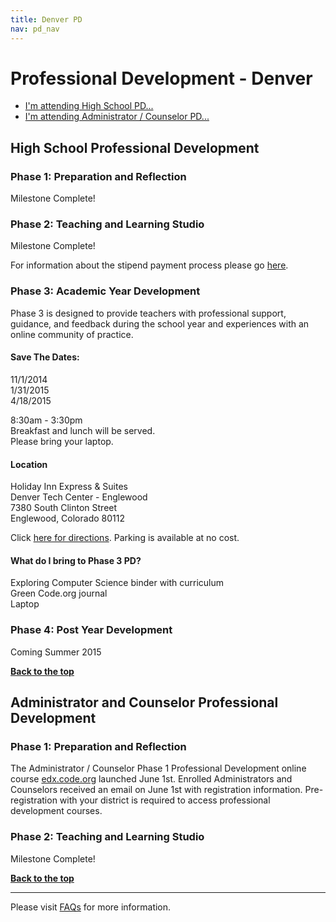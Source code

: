 ```yaml
---
title: Denver PD
nav: pd_nav
---
```

<a id="top"></a>

# Professional Development - Denver

- [I'm attending High School PD...](#hs)
- [I'm attending Administrator / Counselor PD...](#admin)

<a id="hs"></a>

## High School Professional Development

### Phase 1: Preparation and Reflection

Milestone Complete!

### Phase 2: Teaching and Learning Studio

Milestone Complete!

For information about the stipend payment process please go [here](http://code.org/educate/pd/faq#pay).

### Phase 3: Academic Year Development
Phase 3 is designed to provide teachers with professional support, guidance, and feedback during the school year and experiences with an online community of practice.

#### Save The Dates:

11/1/2014
<br />
1/31/2015
<br />
4/18/2015

8:30am - 3:30pm
<br />
Breakfast and lunch will be served. 
<br />
Please bring your laptop.

#### Location
Holiday Inn Express & Suites 
<br />
Denver Tech Center - Englewood
<br />
7380 South Clinton Street
<br />
Englewood, Colorado 80112

Click [here for directions](http://www.ihg.com/holidayinnexpress/hotels/us/en/englewood/denew/hoteldetail/directions). Parking is available at no cost.

#### What do I bring to Phase 3 PD? ####
Exploring Computer Science binder with curriculum
<br />
Green Code.org journal
<br />
Laptop

### Phase 4: Post Year Development
Coming Summer 2015  	

[**Back to the top**](#top)


<a id="admin"></a>
## Administrator and Counselor Professional Development

### Phase 1: Preparation and Reflection
The Administrator / Counselor Phase 1 Professional Development online course [edx.code.org](http://edx.code.org) launched June 1st. Enrolled Administrators and Counselors received an email on June 1st with registration information. Pre-registration with your district is required to access professional development courses. 

### Phase 2: Teaching and Learning Studio

Milestone Complete!

[**Back to the top**](#top)


----------
Please visit [FAQs](/educate/pd/faq) for more information.

<br />
<br />